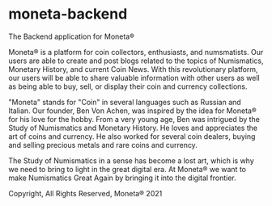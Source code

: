 # moneta-backend
The Backend application for Moneta®

Moneta® is a platform for coin collectors, enthusiasts, and numsmatists. 
Our users are able to create and post blogs related to the topics of Numismatics, Monetary History, and current Coin News.
With this revolutionary platform, our users will be able to share valuable information with other users
as well as being able to buy, sell, or display their coin and currency collections.

"Moneta" stands for "Coin" in several languages such as Russian and Italian. Our founder, Ben Von Achen, was inspired by the idea for Moneta® for his love
for the hobby. From a very young age, Ben was intrigued by the Study of Numismatics and Monetary History. 
He loves and appreciates the art of coins and currency. He also worked for several coin dealers, buying and selling 
precious metals and rare coins and currency.

The Study of Numismatics in a sense has become a lost art, which is why we need to bring to light in the great digital era.
At Moneta® we want to make Numismatics Great Again by bringing it into the digital frontier.

Copyright, All Rights Reserved, Moneta® 2021
